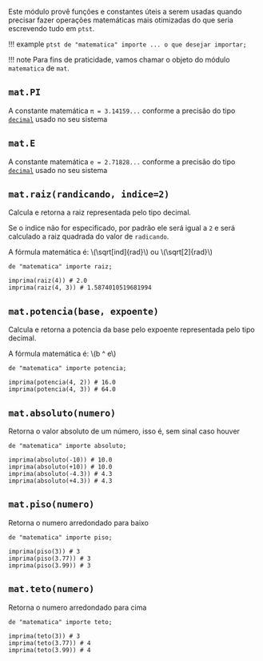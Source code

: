 Este módulo provê funções e constantes úteis a serem usadas quando precisar fazer operações matemáticas mais otimizadas do que seria escrevendo tudo em `ptst`.

!!! example
    ```ptst
    de "matematica" importe ... o que desejar importar;
    ```

!!! note
    Para fins de praticidade, vamos chamar o objeto do módulo `matematica` de `mat`.

## `mat.PI`
A constante matemática `π = 3.14159...` conforme a precisão do tipo [`decimal`](../tipos/decimal.md) usado no seu sistema

## `mat.E`
A constante matemática `e = 2.71828...` conforme a precisão do tipo [`decimal`](../tipos/decimal.md) usado no seu sistema

## `mat.raiz(randicando, indice=2)`
Calcula e retorna a raiz representada pelo tipo decimal.

Se o indice não for especificado, por padrão ele será igual a `2` e será calculado a raiz quadrada do valor de `radicando`.

A fórmula matemática é: \\(\sqrt[ind]{rad}\\) ou \\(\sqrt[2]{rad}\\)

```ptst
de "matematica" importe raiz;

imprima(raiz(4)) # 2.0
imprima(raiz(4, 3)) # 1.5874010519681994
```

## `mat.potencia(base, expoente)`
Calcula e retorna a potencia da base pelo expoente representada pelo tipo decimal.

A fórmula matemática é: \\(b ^ e\\)

```ptst
de "matematica" importe potencia;

imprima(potencia(4, 2)) # 16.0
imprima(potencia(4, 3)) # 64.0
```

## `mat.absoluto(numero)`
Retorna o valor absoluto de um número, isso é, sem sinal caso houver

```ptst
de "matematica" importe absoluto;

imprima(absoluto(-10)) # 10.0
imprima(absoluto(+10)) # 10.0
imprima(absoluto(-4.3)) # 4.3
imprima(absoluto(+4.3)) # 4.3
```

## `mat.piso(numero)`
Retorna o numero arredondado para baixo

```ptst
de "matematica" importe piso;

imprima(piso(3)) # 3
imprima(piso(3.77)) # 3
imprima(piso(3.99)) # 3
```

## `mat.teto(numero)`
Retorna o numero arredondado para cima

```ptst
de "matematica" importe teto;

imprima(teto(3)) # 3
imprima(teto(3.77)) # 4
imprima(teto(3.99)) # 4
```
